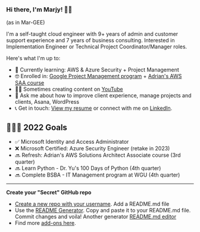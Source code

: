 ### Hi there, I'm Marjy! 👋🏾 

(as in Mar-GEE)

I'm a self-taught cloud engineer with 9+ years of admin and customer support experience and 7 years of business consulting. Interested in Implementation Engineer or Technical Project Coordinator/Manager roles.  

Here's what I'm up to:

- 📖 Currently learning: AWS & Azure Security + Project Management
- 🤓 Enrolled in: [Google Project Management program](https://www.coursera.org/professional-certificates/google-project-management) + [Adrian's AWS SAA course](https://learn.cantrill.io/p/aws-certified-solutions-architect-associate-saa-c02) 
- ✍🏾 Sometimes creating content on [YouTube](https://www.youtube.com/channel/UCH45NDaOXaxnGw5RBBgYQOg) 
- 💬 Ask me about how to improve client experience, manage projects and clients, Asana, WordPress
- 📞 Get in touch: [View my resume](https://mguery.github.io/resume/) or connect with me on [LinkedIn](https://www.linkedin.com/in/msguery/).

## 👩🏾‍💻 2022 Goals
- ✅ Microsoft Identity and Access Administrator 
- ❌ Microsoft Certified: Azure Security Engineer (retake in 2023)
- 🔜 Refresh: Adrian's AWS Solutions Architect Associate course (3rd quarter)
- 🔜 Learn Python - Dr. Yu's 100 Days of Python (4th quarter)
- 🔜 Complete BSBA - IT Management program at WGU (4th quarter)

---

**Create your "Secret" GitHub repo**
- [Create a new repo with your username](https://dev.to/puf17640/github-secret-add-a-readme-to-your-profile-25j1). Add a README.md file
- Use the [README Generator](https://rahuldkjain.github.io/gh-profile-readme-generator/). Copy and paste it to your README.md file. Commit changes and voila! Another generator [README.md editor](https://readme.so/editor)
- Find more [add-ons here](https://github.com/anuraghazra/github-readme-stats).
